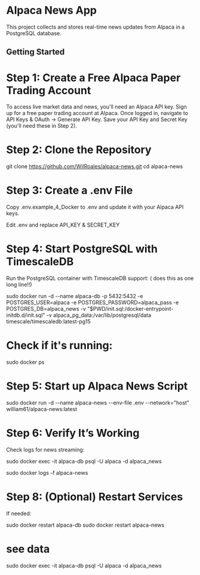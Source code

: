 # Alpaca News App

This project collects and stores real-time news updates from Alpaca in a PostgreSQL database.

## Getting Started

# Step 1: Create a Free Alpaca Paper Trading Account
To access live market data and news, you'll need an Alpaca API key.
Sign up for a free paper trading account at Alpaca.
Once logged in, navigate to API Keys & OAuth → Generate API Key.
Save your API Key and Secret Key (you'll need these in Step 2).
# Step 2: Clone the Repository

git clone https://github.com/WilRoales/alpaca-news.git
cd alpaca-news
# Step 3: Create a .env File
Copy  .env.example_4_Docker to .env and update it with your Alpaca API keys.

Edit .env and replace API_KEY & SECRET_KEY

# Step 4: Start PostgreSQL with TimescaleDB
Run the PostgreSQL container with TimescaleDB support: ( does this as one long line!!)

sudo docker run -d --name alpaca-db   -p 5432:5432   -e POSTGRES_USER=alpaca   -e POSTGRES_PASSWORD=alpaca_pass   -e POSTGRES_DB=alpaca_news   -v "$PWD/init.sql:/docker-entrypoint-initdb.d/init.sql"   -v alpaca_pg_data:/var/lib/postgresql/data   timescale/timescaledb:latest-pg15
  
# Check if it's running:

sudo docker ps

# Step 5: Start up Alpaca News Script

sudo docker run -d --name alpaca-news --env-file .env --network="host" william61/alpaca-news:latest
  
# Step 6: Verify It’s Working

Check logs for news streaming:

sudo docker exec -it alpaca-db psql -U alpaca -d alpaca_news

sudo docker logs -f alpaca-news

# Step 8: (Optional) Restart Services
If needed:

sudo docker restart alpaca-db
sudo docker restart alpaca-news

# see data 

sudo docker exec -it alpaca-db psql -U alpaca -d alpaca_news




